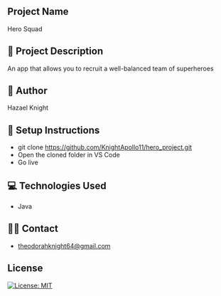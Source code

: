 ## Project Name

Hero Squad

## 🔭 Project Description

An app that allows you to recruit a well-balanced team of superheroes

## 👷 Author

Hazael Knight

## 🔨 Setup Instructions
- git clone https://github.com/KnightApollo11/hero_project.git
- Open the cloned folder in VS Code
- Go live

## 💻 Technologies Used
- Java

## 👨‍💻 Contact
- theodorahknight64@gmail.com

## License
[![License: MIT](https://img.shields.io/badge/License-MIT-yellow.svg)](https://opensource.org/licenses/MIT)
